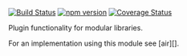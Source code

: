 [![Build Status](https://travis-ci.org/socialally/zephyr.svg)](https://travis-ci.org/socialally/zephyr)
[![npm version](http://img.shields.io/npm/v/zephyr.svg)](https://npmjs.org/package/zephyr)
[![Coverage Status](https://coveralls.io/repos/socialally/zephyr/badge.svg?branch=master&service=github&v=3)](https://coveralls.io/github/socialally/zephyr?branch=master)

Plugin functionality for modular libraries.

For an implementation using this module see [air][].
